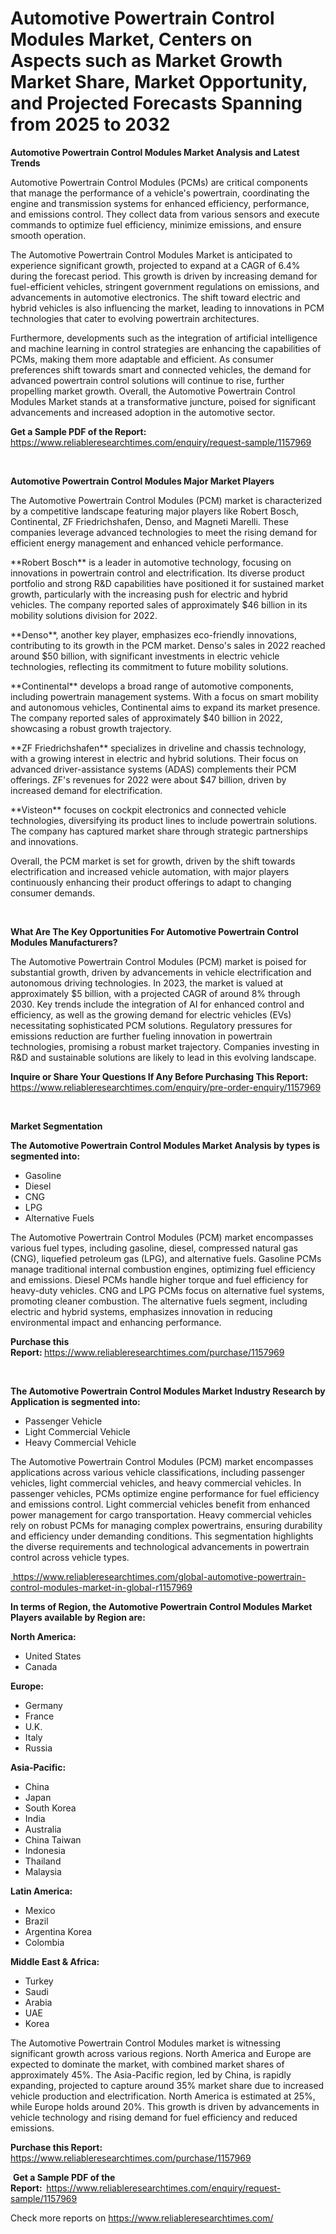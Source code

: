 <p><h1>Automotive Powertrain Control Modules Market, Centers on Aspects such as Market Growth Market Share, Market Opportunity, and Projected Forecasts Spanning from 2025 to 2032</h1></p><p><strong>Automotive Powertrain Control Modules Market Analysis and Latest Trends</strong></p>
<p><p>Automotive Powertrain Control Modules (PCMs) are critical components that manage the performance of a vehicle's powertrain, coordinating the engine and transmission systems for enhanced efficiency, performance, and emissions control. They collect data from various sensors and execute commands to optimize fuel efficiency, minimize emissions, and ensure smooth operation.</p><p>The Automotive Powertrain Control Modules Market is anticipated to experience significant growth, projected to expand at a CAGR of 6.4% during the forecast period. This growth is driven by increasing demand for fuel-efficient vehicles, stringent government regulations on emissions, and advancements in automotive electronics. The shift toward electric and hybrid vehicles is also influencing the market, leading to innovations in PCM technologies that cater to evolving powertrain architectures.</p><p>Furthermore, developments such as the integration of artificial intelligence and machine learning in control strategies are enhancing the capabilities of PCMs, making them more adaptable and efficient. As consumer preferences shift towards smart and connected vehicles, the demand for advanced powertrain control solutions will continue to rise, further propelling market growth. Overall, the Automotive Powertrain Control Modules Market stands at a transformative juncture, poised for significant advancements and increased adoption in the automotive sector.</p></p>
<p><strong>Get a Sample PDF of the Report:&nbsp;</strong> <a href="https://www.reliableresearchtimes.com/enquiry/request-sample/1157969?utm_campaign=3322&utm_medium=2&utm_source=Github&utm_content=ia&utm_term=06042025&utm_id=automotive-powertrain-control-modules">https://www.reliableresearchtimes.com/enquiry/request-sample/1157969</a></p>
<p>&nbsp;</p>
<p><strong>Automotive Powertrain Control Modules Major Market Players</strong></p>
<p><p>The Automotive Powertrain Control Modules (PCM) market is characterized by a competitive landscape featuring major players like Robert Bosch, Continental, ZF Friedrichshafen, Denso, and Magneti Marelli. These companies leverage advanced technologies to meet the rising demand for efficient energy management and enhanced vehicle performance.</p><p>**Robert Bosch** is a leader in automotive technology, focusing on innovations in powertrain control and electrification. Its diverse product portfolio and strong R&D capabilities have positioned it for sustained market growth, particularly with the increasing push for electric and hybrid vehicles. The company reported sales of approximately $46 billion in its mobility solutions division for 2022.</p><p>**Denso**, another key player, emphasizes eco-friendly innovations, contributing to its growth in the PCM market. Denso's sales in 2022 reached around $50 billion, with significant investments in electric vehicle technologies, reflecting its commitment to future mobility solutions.</p><p>**Continental** develops a broad range of automotive components, including powertrain management systems. With a focus on smart mobility and autonomous vehicles, Continental aims to expand its market presence. The company reported sales of approximately $40 billion in 2022, showcasing a robust growth trajectory.</p><p>**ZF Friedrichshafen** specializes in driveline and chassis technology, with a growing interest in electric and hybrid solutions. Their focus on advanced driver-assistance systems (ADAS) complements their PCM offerings. ZF's revenues for 2022 were about $47 billion, driven by increased demand for electrification.</p><p>**Visteon** focuses on cockpit electronics and connected vehicle technologies, diversifying its product lines to include powertrain solutions. The company has captured market share through strategic partnerships and innovations.</p><p>Overall, the PCM market is set for growth, driven by the shift towards electrification and increased vehicle automation, with major players continuously enhancing their product offerings to adapt to changing consumer demands.</p></p>
<p>&nbsp;</p>
<p><strong>What Are The Key Opportunities For Automotive Powertrain Control Modules Manufacturers?</strong></p>
<p><p>The Automotive Powertrain Control Modules (PCM) market is poised for substantial growth, driven by advancements in vehicle electrification and autonomous driving technologies. In 2023, the market is valued at approximately $5 billion, with a projected CAGR of around 8% through 2030. Key trends include the integration of AI for enhanced control and efficiency, as well as the growing demand for electric vehicles (EVs) necessitating sophisticated PCM solutions. Regulatory pressures for emissions reduction are further fueling innovation in powertrain technologies, promising a robust market trajectory. Companies investing in R&D and sustainable solutions are likely to lead in this evolving landscape.</p></p>
<p><strong>Inquire or Share Your Questions If Any Before Purchasing This Report:</strong> <a href="https://www.reliableresearchtimes.com/enquiry/pre-order-enquiry/1157969?utm_campaign=3322&utm_medium=2&utm_source=Github&utm_content=ia&utm_term=06042025&utm_id=automotive-powertrain-control-modules">https://www.reliableresearchtimes.com/enquiry/pre-order-enquiry/1157969</a></p>
<p>&nbsp;</p>
<p><strong>Market Segmentation</strong></p>
<p><strong>The Automotive Powertrain Control Modules Market Analysis by types is segmented into:</strong></p>
<p><ul><li>Gasoline</li><li>Diesel</li><li>CNG</li><li>LPG</li><li>Alternative Fuels</li></ul></p>
<p><p>The Automotive Powertrain Control Modules (PCM) market encompasses various fuel types, including gasoline, diesel, compressed natural gas (CNG), liquefied petroleum gas (LPG), and alternative fuels. Gasoline PCMs manage traditional internal combustion engines, optimizing fuel efficiency and emissions. Diesel PCMs handle higher torque and fuel efficiency for heavy-duty vehicles. CNG and LPG PCMs focus on alternative fuel systems, promoting cleaner combustion. The alternative fuels segment, including electric and hybrid systems, emphasizes innovation in reducing environmental impact and enhancing performance.</p></p>
<p><strong>Purchase this Report:&nbsp;</strong><a href="https://www.reliableresearchtimes.com/purchase/1157969?utm_campaign=3322&utm_medium=2&utm_source=Github&utm_content=ia&utm_term=06042025&utm_id=automotive-powertrain-control-modules">https://www.reliableresearchtimes.com/purchase/1157969</a></p>
<p>&nbsp;</p>
<p><strong>The Automotive Powertrain Control Modules Market Industry Research by Application is segmented into:</strong></p>
<p><ul><li>Passenger Vehicle</li><li>Light Commercial Vehicle</li><li>Heavy Commercial Vehicle</li></ul></p>
<p><p>The Automotive Powertrain Control Modules (PCM) market encompasses applications across various vehicle classifications, including passenger vehicles, light commercial vehicles, and heavy commercial vehicles. In passenger vehicles, PCMs optimize engine performance for fuel efficiency and emissions control. Light commercial vehicles benefit from enhanced power management for cargo transportation. Heavy commercial vehicles rely on robust PCMs for managing complex powertrains, ensuring durability and efficiency under demanding conditions. This segmentation highlights the diverse requirements and technological advancements in powertrain control across vehicle types.</p></p>
<p><a href="https://www.reliableresearchtimes.com/global-automotive-powertrain-control-modules-market-in-global-r1157969?utm_campaign=3322&utm_medium=2&utm_source=Github&utm_content=ia&utm_term=06042025&utm_id=automotive-powertrain-control-modules">&nbsp;https://www.reliableresearchtimes.com/global-automotive-powertrain-control-modules-market-in-global-r1157969</a></p>
<p><strong>In terms of Region, the Automotive Powertrain Control Modules Market Players available by Region are:</strong></p>
<p>
    <p> <strong> North America: </strong>
        <ul>
            <li>United States</li>
            <li>Canada</li>
        </ul>
        </p> 
    <p> <strong> Europe: </strong>
        <ul>
            <li>Germany</li>
            <li>France</li>
            <li>U.K.</li>
            <li>Italy</li>
            <li>Russia</li>
        </ul>
        </p> 
    <p> <strong> Asia-Pacific: </strong>
        <ul>
            <li>China</li>
            <li>Japan</li>
            <li>South Korea</li>
            <li>India</li>
            <li>Australia</li>
            <li>China Taiwan</li>
            <li>Indonesia</li>
            <li>Thailand</li>
            <li>Malaysia</li>
        </ul>
        </p> 
    <p> <strong> Latin America: </strong>
        <ul>
            <li>Mexico</li>
            <li>Brazil</li>
            <li>Argentina Korea</li>
            <li>Colombia</li>
        </ul>
        </p> 
    <p> <strong> Middle East & Africa: </strong>
        <ul>
            <li>Turkey</li>
            <li>Saudi</li>
            <li>Arabia</li>
            <li>UAE</li>
            <li>Korea</li>
        </ul>
    </p>
    </p>
<p><p>The Automotive Powertrain Control Modules market is witnessing significant growth across various regions. North America and Europe are expected to dominate the market, with combined market shares of approximately 45%. The Asia-Pacific region, led by China, is rapidly expanding, projected to capture around 35% market share due to increased vehicle production and electrification. North America is estimated at 25%, while Europe holds around 20%. This growth is driven by advancements in vehicle technology and rising demand for fuel efficiency and reduced emissions.</p></p>
<p><strong>Purchase this Report: </strong><a href="https://www.reliableresearchtimes.com/purchase/1157969?utm_campaign=3322&utm_medium=2&utm_source=Github&utm_content=ia&utm_term=06042025&utm_id=automotive-powertrain-control-modules">https://www.reliableresearchtimes.com/purchase/1157969</a></p>
<p>&nbsp;<strong>Get a Sample PDF of the Report:&nbsp;&nbsp;</strong><a href="https://www.reliableresearchtimes.com/enquiry/request-sample/1157969?utm_campaign=3322&utm_medium=2&utm_source=Github&utm_content=ia&utm_term=06042025&utm_id=automotive-powertrain-control-modules">https://www.reliableresearchtimes.com/enquiry/request-sample/1157969</a></p>
<p><strong></strong></p>
<p>Check more reports on <a href="https://www.reliableresearchtimes.com/?utm_campaign=3322&utm_medium=2&utm_source=Github&utm_content=ia&utm_term=06042025&utm_id=automotive-powertrain-control-modules">https://www.reliableresearchtimes.com/</a></p>